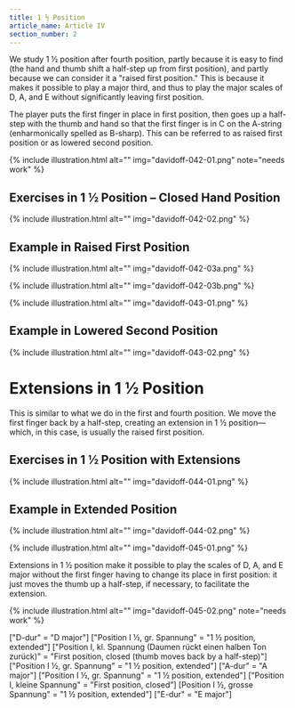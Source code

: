 ```yaml
---
title: 1 ½ Position
article_name: Article IV
section_number: 2
---
```


We study 1 ½ position after fourth position, partly because it is easy to find (the hand and thumb shift a half-step up from first position), and partly because we can consider it a "raised first position." This is because it makes it possible to play a major third, and thus to play the major scales of D, A, and E without significantly leaving first position.

The player puts the first finger in place in first position, then goes up a half-step with the thumb and hand so that the first finger is in C on the A-string (enharmonically spelled as B-sharp). This can be referred to as raised first position or as lowered second position. 

{% include illustration.html alt="" img="davidoff-042-01.png" note="needs work" %}

## Exercises in 1 ½ Position – Closed Hand Position

{% include illustration.html alt="" img="davidoff-042-02.png" %}

## Example in Raised First Position

{% include illustration.html alt="" img="davidoff-042-03a.png" %}

{% include illustration.html alt="" img="davidoff-042-03b.png" %}

{% include illustration.html alt="" img="davidoff-043-01.png" %}

## Example in Lowered Second Position

{% include illustration.html alt="" img="davidoff-043-02.png" %}

# Extensions in 1 ½ Position

This is similar to what we do in the first and fourth position. We move the first finger back by a half-step, creating an extension in 1 ½ position—which, in this case, is usually the raised first position. 

## Exercises in 1 ½ Position with Extensions

{% include illustration.html alt="" img="davidoff-044-01.png" %}

## Example in Extended Position

{% include illustration.html alt="" img="davidoff-044-02.png" %}

{% include illustration.html alt="" img="davidoff-045-01.png" %}

Extensions in 1 ½ position make it possible to play the scales of D, A, and E major without the first finger having to change its place in first position: it just moves the thumb up a half-step, if necessary, to facilitate the extension.

{% include illustration.html alt="" img="davidoff-045-02.png" note="needs work" %}

["D-dur" = "D major"]
["Position I ½, gr. Spannung" = "1 ½ position, extended"]
["Position I, kl. Spannung (Daumen rückt einen halben Ton zurück)" = "First position, closed (thumb moves back by a half-step)"]
["Position I ½, gr. Spannung" = "1 ½ position, extended"]
["A-dur" = "A major"]
["Position I ½, gr. Spannung" = "1 ½ position, extended"]
["Position I, kleine Spannung" = "First position, closed"]
[Position I ½, grosse Spannung" = "1 ½ position, extended"]
["E-dur" = "E major"]
